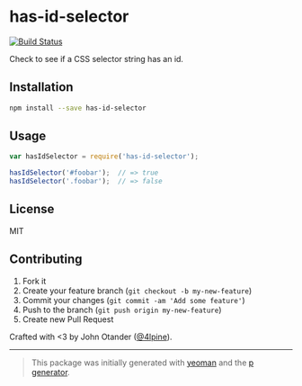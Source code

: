# has-id-selector

[![Build Status](https://secure.travis-ci.org/cssstats/has-id-selector.png?branch=master)](https://travis-ci.org/cssstats/has-id-selector)

Check to see if a CSS selector string has an id.

## Installation

```bash
npm install --save has-id-selector
```

## Usage

```javascript
var hasIdSelector = require('has-id-selector');

hasIdSelector('#foobar');  // => true
hasIdSelector('.foobar');  // => false
```

## License

MIT

## Contributing

1. Fork it
2. Create your feature branch (`git checkout -b my-new-feature`)
3. Commit your changes (`git commit -am 'Add some feature'`)
4. Push to the branch (`git push origin my-new-feature`)
5. Create new Pull Request

Crafted with <3 by John Otander ([@4lpine](https://twitter.com/4lpine)).

***

> This package was initially generated with [yeoman](http://yeoman.io) and the [p generator](https://github.com/johnotander/generator-p.git).
